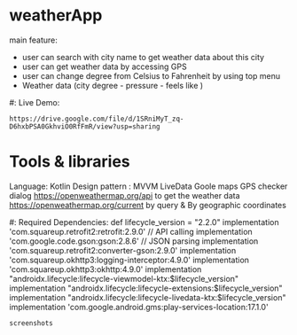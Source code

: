 # weatherApp


main feature:
- user can search with city name to get weather data about this city 
- user can get weather data by accessing GPS 
- user can change degree from Celsius to Fahrenheit by using top menu
- Weather data (city degree - pressure - feels like )

#: Live Demo:

    https://drive.google.com/file/d/1SRniMyT_zq-D6hxbPSA0GkhviO0RfFmR/view?usp=sharing
    
    

# Tools & libraries 

Language: Kotlin
Design pattern : MVVM 
LiveData
Goole maps GPS checker dialog 
https://openweathermap.org/api to get the weather data
https://openweathermap.org/current   by query & By geographic coordinates



#: Required Dependencies:
    def lifecycle_version = "2.2.0"
    implementation 'com.squareup.retrofit2:retrofit:2.9.0' // API calling
    implementation 'com.google.code.gson:gson:2.8.6'  // JSON parsing
    implementation 'com.squareup.retrofit2:converter-gson:2.9.0'
    implementation 'com.squareup.okhttp3:logging-interceptor:4.9.0'
    implementation 'com.squareup.okhttp3:okhttp:4.9.0'
    implementation "androidx.lifecycle:lifecycle-viewmodel-ktx:$lifecycle_version"
    implementation "androidx.lifecycle:lifecycle-extensions:$lifecycle_version"
    implementation "androidx.lifecycle:lifecycle-livedata-ktx:$lifecycle_version"
    implementation 'com.google.android.gms:play-services-location:17.1.0'
    
    

    screenshots
    



